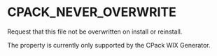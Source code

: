   

# CPACK_NEVER_OVERWRITE  
Request that this file not be overwritten on install or reinstall.  

The property is currently only supported by the CPack WIX Generator.  

